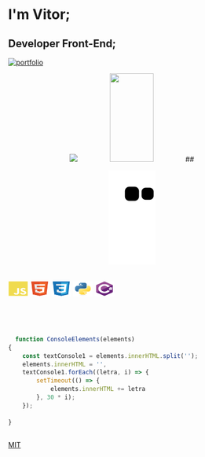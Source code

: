 # I'm Vitor;
## Developer Front-End;

[![portfolio](https://img.shields.io/badge/my_portfolio-004a85?style=for-the-badge&logo=ko-fi&logoColor=e9e9e9)](https://vitorgabrielgit.github.io)

<div align=center>

  <img height="180em" src="https://github-readme-stats.vercel.app/api?username=vitorgabrielgit&show_icons=true&theme=dracula&include_all_commits=true&count_private=true"/>
<img height="180em" width="42%" src="https://github-readme-stats.vercel.app/api/top-langs/?username=vitorgabrielgit&layout=compact&langs_count=7&theme=dracula"/>
##

![Snake animation](https://github.com/rafaballerini/rafaballerini/blob/output/github-contribution-grid-snake.svg) 
  
</div>
<div style="display: inline_block"><br>
  <img align="center" alt="Rafa-Js" height="30" width="40" src="https://raw.githubusercontent.com/devicons/devicon/master/icons/javascript/javascript-plain.svg">
  <img align="center" alt="Rafa-HTML" height="30" width="40" src="https://raw.githubusercontent.com/devicons/devicon/master/icons/html5/html5-original.svg">
  <img align="center" alt="Rafa-CSS" height="30" width="40" src="https://raw.githubusercontent.com/devicons/devicon/master/icons/css3/css3-original.svg">
  <img align="center" alt="Rafa-Python" height="30" width="40" src="https://raw.githubusercontent.com/devicons/devicon/master/icons/python/python-original.svg">
  <img align="center" alt="Rafa-Csharp" height="30" width="40" src="https://raw.githubusercontent.com/devicons/devicon/master/icons/csharp/csharp-original.svg">
  
</div>

<br><br>

```javascript

  function ConsoleElements(elements)
{
    const textConsole1 = elements.innerHTML.split('');
    elements.innerHTML = '',
    textConsole1.forEach((letra, i) => {
        setTimeout(() => {
            elements.innerHTML += letra
        }, 30 * i);
    });

}

```

##


[MIT](https://choosealicense.com/licenses/mit/)
